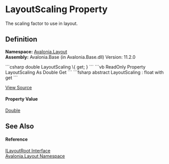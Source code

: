 # LayoutScaling Property


The scaling factor to use in layout.



## Definition
**Namespace:** <a href="N_Avalonia_Layout">Avalonia.Layout</a>  
**Assembly:** Avalonia.Base (in Avalonia.Base.dll) Version: 11.2.0

<Tabs groupId="api-code-preview">
<TabItem value="csharp" label="C#">
```csharp
double LayoutScaling \{ get; }
```
</TabItem>
<TabItem value="vb" label="VB">
```vb
ReadOnly Property LayoutScaling As Double
	Get
```
</TabItem>
<TabItem value="fsharp" label="F#">
```fsharp
abstract LayoutScaling : float with get
```
</TabItem>
</Tabs>



<a href="https://github.com/AvaloniaUI/Avalonia/tree/master/src/Avalonia.Base/Layout/ILayoutRoot.cs" title="View the source code">View Source</a>



#### Property Value
<a href="https://learn.microsoft.com/dotnet/api/system.double" target="_blank" rel="noopener noreferrer">Double</a>

## See Also


#### Reference
<a href="T_Avalonia_Layout_ILayoutRoot">ILayoutRoot Interface</a>  
<a href="N_Avalonia_Layout">Avalonia.Layout Namespace</a>  
